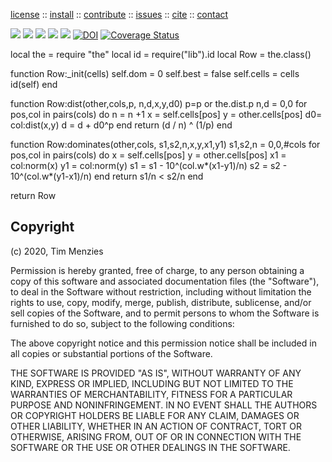<p> <a
href="https://github.com/sehero/lua/blob/master/LICENSE">license</a> :: <a
href="https://github.com/sehero/lua/blob/master/INSTALL.md#top">install</a> :: <a
href="https://github.com/sehero/lua/blob/master/CODE_OF_CONDUCT.md#top">contribute</a> :: <a
href="https://github.com/sehero/lua/issues">issues</a> :: <a
href="https://github.com/sehero/lua/blob/master/CITATION.md#top">cite</a> :: <a
href="https://github.com/sehero/lua/blob/master/CONTACT.md#top">contact</a> </p><p> 
<img src="https://img.shields.io/badge/license-mit-red">   
<img src="https://img.shields.io/badge/language-lua-orange">    
<img src="https://img.shields.io/badge/purpose-ai,se-blueviolet">
<img src="https://img.shields.io/badge/platform-mac,*nux-informational">
<a href="https://travis-ci.org/github/sehero/lua"><img 
src="https://travis-ci.org/sehero/lua.svg?branch=master"></a>
<a href="https://zenodo.org/badge/latestdoi/263210595"><img src="https://zenodo.org/badge/263210595.svg" alt="DOI"></a>
<a href='https://coveralls.io/github/sehero/lua?branch=master'><img src='https://coveralls.io/repos/github/sehero/lua/badge.svg?branch=master' alt='Coverage Status' /></a></p>

local the = require "the"
local id  = require("lib").id
local Row = the.class()

function Row:_init(cells) 
  self.dom = 0
  self.best = false
  self.cells = cells 
  id(self)
end
  
function Row:dist(other,cols,p,    n,d,x,y,d0) 
  p=p or the.dist.p
  n,d = 0,0
  for pos,col in pairs(cols) do
    n = n +1
    x = self.cells[pos]
    y = other.cells[pos]
    d0= col:dist(x,y)
    d = d + d0^p
  end
  return (d / n) ^ (1/p)
end

function Row:dominates(other,cols,    s1,s2,n,x,y,x1,y1)
   s1,s2,n =  0,0,#cols
   for pos,col in pairs(cols) do
     x  = self.cells[pos]
     y  = other.cells[pos]
     x1 = col:norm(x)
     y1 = col:norm(y)
     s1 = s1 - 10^(col.w*(x1-y1)/n)
     s2 = s2 - 10^(col.w*(y1-x1)/n)
   end
  return s1/n < s2/n 
end

return Row

## Copyright

(c) 2020, Tim Menzies

Permission is hereby granted, free of charge, to any person obtaining a copy
of this software and associated documentation files (the "Software"), to deal
in the Software without restriction, including without limitation the rights
to use, copy, modify, merge, publish, distribute, sublicense, and/or sell
copies of the Software, and to permit persons to whom the Software is
furnished to do so, subject to the following conditions:

The above copyright notice and this permission notice shall be included in all
copies or substantial portions of the Software.

THE SOFTWARE IS PROVIDED "AS IS", WITHOUT WARRANTY OF ANY KIND, EXPRESS OR
IMPLIED, INCLUDING BUT NOT LIMITED TO THE WARRANTIES OF MERCHANTABILITY,
FITNESS FOR A PARTICULAR PURPOSE AND NONINFRINGEMENT. IN NO EVENT SHALL THE
AUTHORS OR COPYRIGHT HOLDERS BE LIABLE FOR ANY CLAIM, DAMAGES OR OTHER
LIABILITY, WHETHER IN AN ACTION OF CONTRACT, TORT OR OTHERWISE, ARISING FROM,
OUT OF OR IN CONNECTION WITH THE SOFTWARE OR THE USE OR OTHER DEALINGS IN THE
SOFTWARE.


